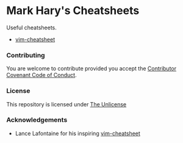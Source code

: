 # Mark Hary's Cheatsheets

Useful cheatsheets.

* [vim-cheatsheet](vim/vim-cheatsheet.pdf)

### Contributing
You are welcome to contribute provided you accept the [Contributor Covenant Code of Conduct](CONTRIBUTING.md).

### License
This repository is licensed under [The Unlicense](LICENSE.md)

### Acknowledgements
* Lance Lafontaine for his inspiring [vim-cheatsheet](https://github.com/lancelafontaine/vim-cheatsheet)
